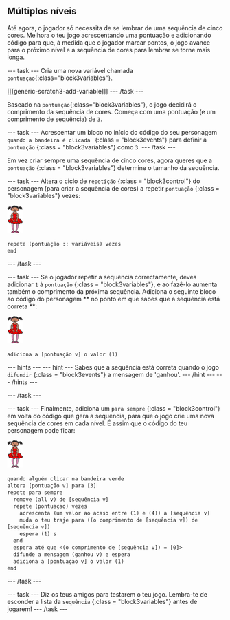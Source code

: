 ## Múltiplos níveis

Até agora, o jogador só necessita de se lembrar de uma sequência de cinco cores. Melhora o teu jogo acrescentando uma pontuação e adicionando código para que, à medida que o jogador marcar pontos, o jogo avance para o próximo nível e a sequência de cores para lembrar se torne mais longa.

\--- task \--- Cria uma nova variável chamada `pontuaçāo`{:class="block3variables"}.

[[[generic-scratch3-add-variable]]] \--- /task \---

Baseado na `pontuação`{:class="block3variables"}, o jogo decidirá o comprimento da sequência de cores. Começa com uma pontuação (e um comprimento de sequência) de ` 3 `.

\--- task \--- Acrescentar um bloco no início do código do seu personagem `quando a bandeira é clicada ` {:class = "block3events"} para definir a `pontuação` {:class = "block3variables"} como ` 3 `. \--- /task \---

Em vez criar sempre uma sequência de cinco cores, agora queres que a `pontuação` {:class = "block3variables"} determine o tamanho da sequência.

\--- task \--- Altera o ciclo de `repetição` {:class = "block3control"} do personagem (para criar a sequência de cores) a repetir ` pontuação ` {:class = "block3variables"} vezes:

![actor](images/ballerina.png)

```blocks3
repete (pontuação :: variáveis) vezes
end
```

\--- /task \---

\--- task \--- Se o jogador repetir a sequência correctamente, deves adicionar ` 1 ` à ` pontuação ` {:class = "block3variables"}, e ao fazê-lo aumenta também o comprimento da próxima sequência. Adiciona o seguinte bloco ao código do personagem ** no ponto em que sabes que a sequência está correta **:

![actor](images/ballerina.png)

```blocks3
adiciona a [pontuação v] o valor (1)
```

\--- hints \--- \--- hint \--- Sabes que a sequência está correta quando o jogo ` difundir ` {:class = "block3events"} a mensagem de 'ganhou'. \--- /hint \--- \--- /hints \---

\--- /task \---

\--- task \--- Finalmente, adiciona um ` para sempre ` {:class = "block3control"} em volta do código que gera a sequência, para que o jogo crie uma nova sequência de cores em cada nível. É assim que o código do teu personagem pode ficar:

![bailarina](images/ballerina.png)

```blocks3
quando alguém clicar na bandeira verde
altera [pontuaçāo v] para [3]
repete para sempre 
  remove (all v) de [sequência v]
  repete (pontuaçāo) vezes 
    acrescenta (um valor ao acaso entre (1) e (4)) a [sequência v]
    muda o teu traje para ((o comprimento de [sequência v]) de [sequência v])
    espera (1) s
  end
  espera até que <(o comprimento de [sequência v]) = [0]>
  difunde a mensagem (ganhou v) e espera
  adiciona a [pontuaçāo v] o valor (1)
end
```

\--- /task \---

\--- task \--- Diz os teus amigos para testarem o teu jogo. Lembra-te de esconder a lista da `sequência` {:class = "block3variables"} antes de jogarem! \--- /task \---